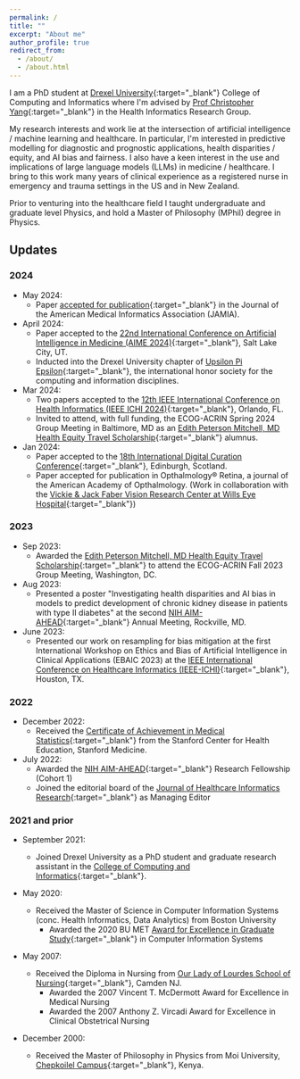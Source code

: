 ```yaml
---
permalink: /
title: ""
excerpt: "About me"
author_profile: true
redirect_from: 
  - /about/
  - /about.html
---
```


I am a PhD student at [Drexel University](https://drexel.edu/cci/){:target="_blank"} College of Computing and Informatics where I'm advised by [Prof Christopher Yang](http://cci.drexel.edu/faculty/cyang/){:target="_blank"} in the Health Informatics Research Group. 

My research interests and work lie at the intersection of artificial intelligence / machine learning and healthcare.  In particular, I'm interested in predictive modelling for diagnostic and prognostic applications, health disparities / equity, and AI bias and fairness. I also have a keen interest in the use and implications of large language models (LLMs) in medicine / healthcare. I bring to this work many years of clinical experience as a registered nurse in emergency and trauma settings in the US and in New Zealand.

Prior to venturing into the healthcare field I taught undergraduate and graduate level Physics, and hold a Master of Philosophy (MPhil) degree in Physics.

## Updates

### 2024
- May 2024:
  - Paper [accepted for publication](https://doi.org/10.1093/jamia/ocae131){:target="_blank"} in the Journal of the American Medical Informatics Association (JAMIA).
- April 2024: 
  - Paper accepted to the [22nd International Conference on Artificial Intelligence in Medicine (AIME 2024)](https://aime24.aimedicine.info/){:target="_blank"}, Salt Lake City, UT.
  - Inducted into the Drexel University chapter of [Upsilon Pi Epsilon](https://upe.acm.org/){:target="_blank"}, the international honor society for the computing and information disciplines. 
- Mar 2024: 
  - Two papers accepted to the [12th IEEE International Conference on Health Informatics (IEEE ICHI 2024)](https://ieeeichi2024.github.io/){:target="_blank"}, Orlando, FL.
  - Invited to attend, with full funding, the ECOG-ACRIN Spring 2024 Group Meeting in Baltimore, MD as an [Edith Peterson Mitchell, MD Health Equity Travel Scholarship](https://ecog-acrin.org/research/mentorship/travel-scholarships/){:target="_blank"} alumnus.
- Jan 2024: 
  - Paper accepted to the [18th International Digital Curation Conference](https://dcc.ac.uk/events/idcc24){:target="_blank"}, Edinburgh, Scotland.
  - Paper accepted for publication in Opthalmology® Retina, a journal of the American Academy of Opthalmology. (Work in collaboration with the [Vickie & Jack Faber Vision Research Center at Wills Eye Hospital](https://www.willseye.org/research-2/){:target="_blank"})

### 2023
- Sep 2023: 
  - Awarded the [Edith Peterson Mitchell, MD Health Equity Travel Scholarship](https://ecog-acrin.org/research/mentorship/travel-scholarships/){:target="_blank"} to attend the ECOG-ACRIN Fall 2023 Group Meeting, Washington, DC.
- Aug 2023: 
  - Presented a poster "Investigating health disparities and AI bias in models to predict development of chronic kidney disease in patients with type II diabetes" at the second [NIH AIM-AHEAD](https://aim-ahead.net/){:target="_blank"} Annual Meeting, Rockville, MD.
- June 2023: 
  - Presented our work on resampling for bias mitigation at the first International Workshop on Ethics and Bias of Artificial Intelligence in Clinical Applications (EBAIC 2023) at the [IEEE International Conference on Healthcare Informatics (IEEE-ICHI)](https://ieeeichi.github.io/ICHI2023/){:target="_blank"}, Houston, TX.


### 2022
- December 2022:
  - Received the [Certificate of Achievement in Medical Statistics](https://digitalcredential.stanford.edu/check/780BEE17E73B812F3CBA6F98D6470EE59F72E77077EF839EBFDCB2BB3ACE30D0eW95a2JiOTV6T29FczdBQlY1ZEpQNnUwSUphVWFrWitCNlcvMFgwVEVoRmJKY1Rv){:target="_blank"} from the Stanford Center for Health Education, Stanford Medicine.
- July 2022: 
  - Awarded the [NIH AIM-AHEAD](https://aim-ahead.net/){:target="_blank"} Research Fellowship (Cohort 1)
  - Joined the editorial board of the [Journal of Healthcare Informatics Research](https://www.springer.com/journal/41666){:target="_blank"} as Managing Editor

### 2021 and prior

- September 2021: 
  - Joined Drexel University as a PhD student and graduate research assistant in the [College of Computing and Informatics](https://drexel.edu/cci/){:target="_blank"}.

- May 2020: 
  - Received the Master of Science in Computer Information Systems (conc. Health Informatics, Data Analytics) from Boston University
    - Awarded the 2020 BU MET [Award for Excellence in Graduate Study](https://www.bu.edu/met/about/deans-welcome/awards/){:target="_blank"} in Computer Information Systems

- May 2007: 
  - Received the Diploma in Nursing from [Our Lady of Lourdes School of Nursing](https://lourdesnursingschool.org/){:target="_blank"}, Camden NJ.
    - Awarded the 2007 Vincent T. McDermott Award for Excellence in Medical Nursing
    - Awarded the 2007 Anthony Z. Vircadi Award for Excellence in Clinical Obstetrical Nursing

- December 2000: 
  - Received the Master of Philosophy in Physics from Moi University, [Chepkoilel Campus](https://www.uoeld.ac.ke/){:target="_blank"}, Kenya.
